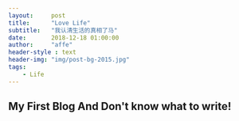 ```yaml
---
layout:     post
title:      "Love Life"
subtitle:   "我认清生活的真相了马"
date:       2018-12-18 01:00:00
author:     "affe"
header-style : text
header-img: "img/post-bg-2015.jpg"
tags:
    - Life
---
```


## My First Blog And Don't know what to write!
